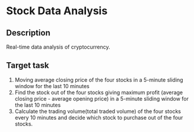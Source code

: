 # Stock Data Analysis

## Description
Real-time data analysis of cryptocurrency.

## Target task

1. Moving average closing price of the four stocks in a 5-minute sliding window for the last 10 minutes
2. Find the stock out of the four stocks giving maximum profit (average closing price - average opening price) in a 5-minute sliding window for the last 10 minutes
3. Calculate the trading volume(total traded volume) of the four stocks every 10 minutes and decide which stock to purchase out of the four stocks.





